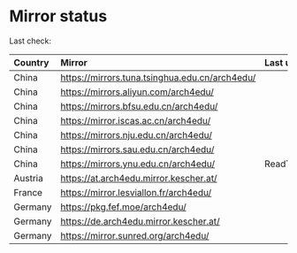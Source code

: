 <script src="./time.js"></script>
# Mirror status
Last check: <script type="text/javascript">localize(1691461868.549002);</script>

|Country|Mirror|Last update|
|:------|:-----|:----------|
|China|https://mirrors.tuna.tsinghua.edu.cn/arch4edu/|<script type="text/javascript">localize(1691432974);</script>|
|China|https://mirrors.aliyun.com/arch4edu/|<script type="text/javascript">localize(1691389813);</script>|
|China|https://mirrors.bfsu.edu.cn/arch4edu/|<script type="text/javascript">localize(1691432974);</script>|
|China|https://mirror.iscas.ac.cn/arch4edu/|<script type="text/javascript">localize(1691432974);</script>|
|China|https://mirrors.nju.edu.cn/arch4edu/|<script type="text/javascript">localize(1691432974);</script>|
|China|https://mirrors.sau.edu.cn/arch4edu/|<script type="text/javascript">localize(1691432974);</script>|
|China|https://mirrors.ynu.edu.cn/arch4edu/|ReadTimeout|
|Austria|https://at.arch4edu.mirror.kescher.at/|<script type="text/javascript">localize(1691432974);</script>|
|France|https://mirror.lesviallon.fr/arch4edu/|<script type="text/javascript">localize(1689402753);</script>|
|Germany|https://pkg.fef.moe/arch4edu/|<script type="text/javascript">localize(1691432974);</script>|
|Germany|https://de.arch4edu.mirror.kescher.at/|<script type="text/javascript">localize(1691432974);</script>|
|Germany|https://mirror.sunred.org/arch4edu/|<script type="text/javascript">localize(1691432974);</script>|

<script src="./tablefilter/tablefilter.js"></script>
<script src="./table.js"></script>